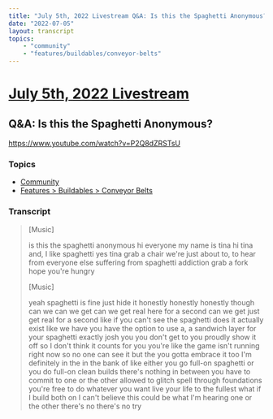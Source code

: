 ```yaml
---
title: "July 5th, 2022 Livestream Q&A: Is this the Spaghetti Anonymous?"
date: "2022-07-05"
layout: transcript
topics:
    - "community"
    - "features/buildables/conveyor-belts"
---
```

# [July 5th, 2022 Livestream](../2022-07-05.md)
## Q&A: Is this the Spaghetti Anonymous?
https://www.youtube.com/watch?v=P2Q8dZRSTsU

### Topics
* [Community](../topics/community.md)
* [Features > Buildables > Conveyor Belts](../topics/features/buildables/conveyor-belts.md)

### Transcript

> [Music]
>
> is this the spaghetti anonymous hi everyone my name is tina hi tina and, I like spaghetti yes tina grab a chair we're just about to, to hear from everyone else suffering from spaghetti addiction grab a fork hope you're hungry
>
> [Music]
>
> yeah spaghetti is fine just hide it honestly honestly honestly though can we can we get can we get real here for a second can we get just get real for a second like if you can't see the spaghetti does it actually exist like we have you have the option to use a, a sandwich layer for your spaghetti exactly josh you you don't get to you proudly show it off so I don't think it counts for you you're like the game isn't running right now so no one can see it but the you gotta embrace it too I'm definitely in the in the bank of like either you go full-on spaghetti or you do full-on clean builds there's nothing in between you have to commit to one or the other allowed to glitch spell through foundations you're free to do whatever you want live your life to the fullest what if I build both on I can't believe this could be what I'm hearing one or the other there's no there's no try
